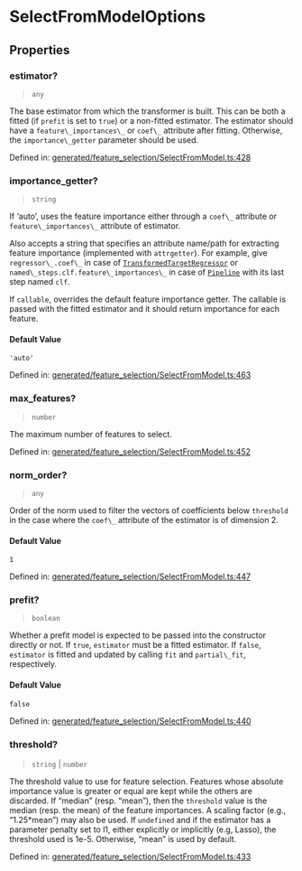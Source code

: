 # SelectFromModelOptions

## Properties

### estimator?

> `any`

The base estimator from which the transformer is built. This can be both a fitted (if `prefit` is set to `true`) or a non-fitted estimator. The estimator should have a `feature\_importances\_` or `coef\_` attribute after fitting. Otherwise, the `importance\_getter` parameter should be used.

Defined in:  [generated/feature\_selection/SelectFromModel.ts:428](https://github.com/transitive-bullshit/scikit-learn-ts/blob/b59c1ff/packages/sklearn/src/generated/feature_selection/SelectFromModel.ts#L428)

### importance\_getter?

> `string`

If ‘auto’, uses the feature importance either through a `coef\_` attribute or `feature\_importances\_` attribute of estimator.

Also accepts a string that specifies an attribute name/path for extracting feature importance (implemented with `attrgetter`). For example, give `regressor\_.coef\_` in case of [`TransformedTargetRegressor`](sklearn.compose.TransformedTargetRegressor.html#sklearn.compose.TransformedTargetRegressor "sklearn.compose.TransformedTargetRegressor") or `named\_steps.clf.feature\_importances\_` in case of [`Pipeline`](sklearn.pipeline.Pipeline.html#sklearn.pipeline.Pipeline "sklearn.pipeline.Pipeline") with its last step named `clf`.

If `callable`, overrides the default feature importance getter. The callable is passed with the fitted estimator and it should return importance for each feature.

#### Default Value

`'auto'`

Defined in:  [generated/feature\_selection/SelectFromModel.ts:463](https://github.com/transitive-bullshit/scikit-learn-ts/blob/b59c1ff/packages/sklearn/src/generated/feature_selection/SelectFromModel.ts#L463)

### max\_features?

> `number`

The maximum number of features to select.

Defined in:  [generated/feature\_selection/SelectFromModel.ts:452](https://github.com/transitive-bullshit/scikit-learn-ts/blob/b59c1ff/packages/sklearn/src/generated/feature_selection/SelectFromModel.ts#L452)

### norm\_order?

> `any`

Order of the norm used to filter the vectors of coefficients below `threshold` in the case where the `coef\_` attribute of the estimator is of dimension 2.

#### Default Value

`1`

Defined in:  [generated/feature\_selection/SelectFromModel.ts:447](https://github.com/transitive-bullshit/scikit-learn-ts/blob/b59c1ff/packages/sklearn/src/generated/feature_selection/SelectFromModel.ts#L447)

### prefit?

> `boolean`

Whether a prefit model is expected to be passed into the constructor directly or not. If `true`, `estimator` must be a fitted estimator. If `false`, `estimator` is fitted and updated by calling `fit` and `partial\_fit`, respectively.

#### Default Value

`false`

Defined in:  [generated/feature\_selection/SelectFromModel.ts:440](https://github.com/transitive-bullshit/scikit-learn-ts/blob/b59c1ff/packages/sklearn/src/generated/feature_selection/SelectFromModel.ts#L440)

### threshold?

> `string` \| `number`

The threshold value to use for feature selection. Features whose absolute importance value is greater or equal are kept while the others are discarded. If “median” (resp. “mean”), then the `threshold` value is the median (resp. the mean) of the feature importances. A scaling factor (e.g., “1.25\*mean”) may also be used. If `undefined` and if the estimator has a parameter penalty set to l1, either explicitly or implicitly (e.g, Lasso), the threshold used is 1e-5. Otherwise, “mean” is used by default.

Defined in:  [generated/feature\_selection/SelectFromModel.ts:433](https://github.com/transitive-bullshit/scikit-learn-ts/blob/b59c1ff/packages/sklearn/src/generated/feature_selection/SelectFromModel.ts#L433)
